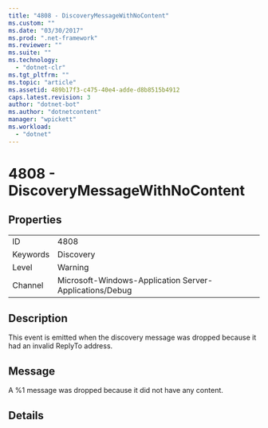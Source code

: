 ```yaml
---
title: "4808 - DiscoveryMessageWithNoContent"
ms.custom: ""
ms.date: "03/30/2017"
ms.prod: ".net-framework"
ms.reviewer: ""
ms.suite: ""
ms.technology: 
  - "dotnet-clr"
ms.tgt_pltfrm: ""
ms.topic: "article"
ms.assetid: 489b17f3-c475-40e4-adde-d8b8515b4912
caps.latest.revision: 3
author: "dotnet-bot"
ms.author: "dotnetcontent"
manager: "wpickett"
ms.workload: 
  - "dotnet"
---
```

# 4808 - DiscoveryMessageWithNoContent
## Properties  
  
|||  
|-|-|  
|ID|4808|  
|Keywords|Discovery|  
|Level|Warning|  
|Channel|Microsoft-Windows-Application Server-Applications/Debug|  
  
## Description  
 This event is emitted when the discovery message was dropped because it had an invalid ReplyTo address.  
  
## Message  
 A %1 message was dropped because it did not have any content.  
  
## Details
